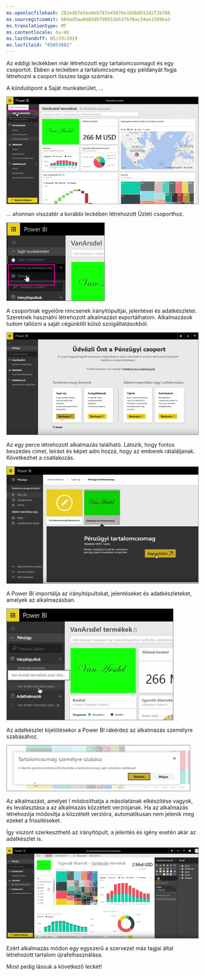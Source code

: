 ```yaml
---
ms.openlocfilehash: 282edb7e5ee8eb787e45876e16dbbb52d2f2b788
ms.sourcegitcommit: 60dad5aa0d85db790553e537bf8ac34ee3289ba3
ms.translationtype: MT
ms.contentlocale: hu-HU
ms.lasthandoff: 05/29/2019
ms.locfileid: "65853682"
---
```

Az eddigi leckékben már létrehozott egy tartalomcsomagot és egy csoportot. Ebben a leckében a tartalomcsomag egy példányát fogja létrehozni a csoport összes tagja számára.

A kiindulópont a Saját munkaterület, ...

![Megosztás és együttműködés a Power BI-ban](./media/6-3-use-content-packs/pbi_learn06_03myworkspace.png)

... ahonnan visszatér a korábbi leckében létrehozott Üzleti csoporthoz.

![Megosztás és együttműködés a Power BI-ban](./media/6-3-use-content-packs/pbi_learn06_03switch2group.png)

A csoportnak egyelőre nincsenek irányítópultjai, jelentései és adatkészletei. Szeretnék használni létrehozott alkalmazást exportálhatom. Alkalmazások tudom tallózni a saját cégünktől külső szolgáltatásokból.

![Megosztás és együttműködés a Power BI-ban](./media/6-3-use-content-packs/pbi_learn06_03myorgcontpk.png)

Az egy perce létrehozott alkalmazás található. Látszik, hogy fontos beszédes címet, leírást és képet adni hozzá, hogy az emberek rátaláljanak. Következhet a csatlakozás.

![Megosztás és együttműködés a Power BI-ban](./media/6-3-use-content-packs/pbi_learn06_03contgallry.png)

A Power BI importálja az irányítópultokat, jelentéseket és adatkészleteket, amelyek az alkalmazásban.

![Megosztás és együttműködés a Power BI-ban](./media/6-3-use-content-packs/pbi_learn06_03added2group.png)

Az adatkészlet kijelölésekor a Power BI rákérdez az alkalmazás személyre szabásához.

![Megosztás és együttműködés a Power BI-ban](./media/6-3-use-content-packs/pbi_learn06_03personalize.png)

Az alkalmazást, amelyet I módosíthatja a másolatának elkészítése vagyok, és leválasztása a az alkalmazás közzétett verziójának. Ha az alkalmazás létrehozója módosítja a közzétett verzióra, automatikusan nem jelenik meg ezeket a frissítéseket.

Így viszont szerkeszthető az irányítópult, a jelentés és igény esetén akár az adatkészlet is.

![Megosztás és együttműködés a Power BI-ban](./media/6-3-use-content-packs/pbi_learn06_03editreport.png)

Ezért alkalmazás módon egy egyszerű a szervezet más tagjai által létrehozott tartalom újrafelhasználása.

Most pedig lássuk a következő leckét!

